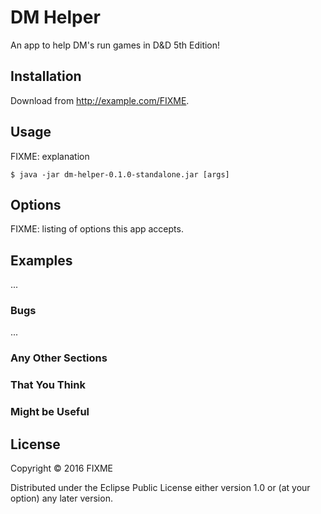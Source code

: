 # DM Helper

An app to help DM's run games in D&D 5th Edition!

## Installation

Download from http://example.com/FIXME.

## Usage

FIXME: explanation

    $ java -jar dm-helper-0.1.0-standalone.jar [args]

## Options

FIXME: listing of options this app accepts.

## Examples

...

### Bugs

...

### Any Other Sections
### That You Think
### Might be Useful

## License

Copyright © 2016 FIXME

Distributed under the Eclipse Public License either version 1.0 or (at
your option) any later version.
